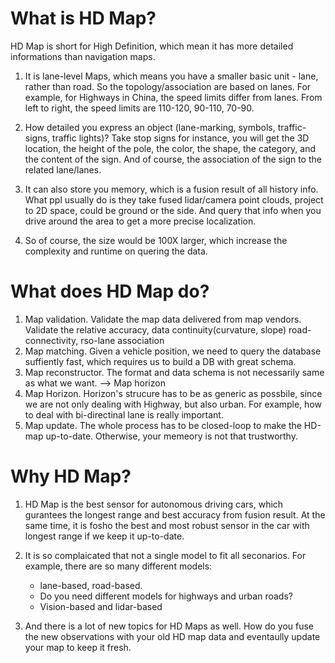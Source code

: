 # What is HD Map?
HD Map is short for High Definition, which mean it has more detailed informations than navigation maps.

1. It is lane-level Maps, which means you have a smaller basic unit - lane, rather than road. So the topology/association are based on lanes.  For example, for Highways in China, the speed limits differ from lanes. From left to right, the speed limits are 110-120, 90-110, 70-90.

2. How detailed you express an object (lane-marking, symbols, traffic-signs, traffic lights)? Take stop signs for instance, you will get the 3D location, the height of the pole, the color, the shape, the category, and the content of the sign. And of course, the association of the sign to the related lane/lanes.

3. It can also store you memory, which is a fusion result of all history info. What ppl usually do is they take fused lidar/camera point clouds, project to 2D space, could be ground or the side. And query that info when you drive around the area to get a more precise localization.

4. So of course, the size would be 100X larger, which increase the complexity and runtime on quering the data.

# What does HD Map do?

1. Map validation. Validate the map data delivered from map vendors. Validate the relative accuracy, data continuity(curvature, slope) road-connectivity, rso-lane association
2. Map matching. Given a vehicle position, we need to query the database suffiently fast, which requires us to build a DB with great schema.
3. Map reconstructor. The format and data schema is not necessarily same as what we want. --> Map horizon
4. Map Horizon. Horizon's strucure has to be as generic as possbile, since we are not only dealing with Highway, but also urban. For example, how to deal with bi-directinal lane is really important.
5. Map update. The whole process has to be closed-loop to make the HD-map up-to-date. Otherwise, your memeory is not that trustworthy.


# Why HD Map?
1. HD Map is the best sensor for autonomous driving cars, which gurantees the longest range and best accuracy from fusion result. At the same time, it is fosho the best and most robust sensor in the car with longest range if we keep it up-to-date. 
2. It is so complaicated that not a single model to fit all seconarios. For example, there are so many different models: 
	- lane-based, road-based. 
	- Do you need different models for highways and urban roads?
	- Vision-based and lidar-based

3. And there is a lot of new topics for HD Maps as well. How do you fuse the new observations with your old HD map data and eventaully update your map to keep it fresh.

